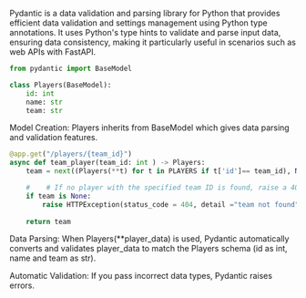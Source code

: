 Pydantic is a data validation and parsing library for Python that provides efficient data validation and settings management using Python type annotations. It uses Python's type hints to validate and parse input data, ensuring data consistency, making it particularly useful in scenarios such as web APIs with FastAPI.

```python
from pydantic import BaseModel

class Players(BaseModel):
    id: int
    name: str
    team: str
```
Model Creation: Players inherits from BaseModel which gives data parsing and validation features.

```python
@app.get("/players/{team_id}")
async def team_player(team_id: int ) -> Players:
    team = next((Players(**t) for t in PLAYERS if t['id']== team_id), None)

    #    # If no player with the specified team ID is found, raise a 404 error
    if team is None:
        raise HTTPException(status_code = 404, detail ="team not found")
        
    return team
```
Data Parsing: When Players(**player_data) is used, Pydantic automatically converts and validates player_data to match the Players schema (id as int, name and team as str).

Automatic Validation: If you pass incorrect data types, Pydantic raises errors.